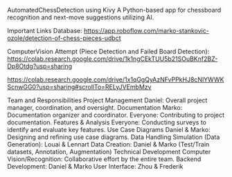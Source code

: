 AutomatedChessDetection using Kivy
A Python-based app for chessboard recognition and next-move suggestions utilizing AI.

Important Links
Database: https://app.roboflow.com/marko-stankovic-ozole/detection-of-chess-pieces-udbct

ComputerVision Attempt (Piece Detection and Failed Board Detection): https://colab.research.google.com/drive/1k1ngCEkTUU5b21SOuBKnf2BZ-Dp8Otdg?usp=sharing

https://colab.research.google.com/drive/1x1qGgQyAzNFvPPkHJ8cNlYWWKScnwGG0?usp=sharing#scrollTo=RELyJVEmbMzv

Team and Responsibilities
Project Management
Daniel: Overall project manager, coordination, and oversight.
Documentation
Marko: Documentation organizer and coordinator.
Everyone: Contributing to project documentation.
Features & Analysis
Everyone: Conducting surveys to identify and evaluate key features.
Use Case Diagrams
Daniel & Marko: Designing and refining use case diagrams.
Data Handling
Simulation (Data Generation): Louai & Lennart
Data Creation: Daniel & Marko (Test/Train datasets, Annotation, Augmentation)
Technical Development
Computer Vision/Recognition: Collaborative effort by the entire team.
Backend Development: Daniel & Marko
User Interface: Zhou & Frederik
